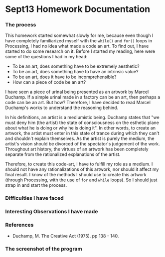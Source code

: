 # Sept13 Homework Documentation

### The process

This homework started somewhat slowly for me, because even though I have completely familiarized myself with the `while()` and `for()` loops in Processing, I had no idea what made a code an art. To find out, I have started to do some research on it. Before I started my reading, here were some of the questions I had in my head:
  - To be an art, does something have to be extremely aesthetic?
  - To be an art, does something have to have an intrinsic value?
  - To be an art, does it have to be incomprehensible?
  - How can a piece of code be an art?

I have seen a piece of urinal being presented as an artwork by Marcel Duchamp. If a simple urinal made in a factory can be an art, then perhaps a code can be an art. But how? Therefore, I have decided to read Marcel Duchamp's works to understand the reasoning behind. 

In his definitions, an artist is a mediumistic being. Duchamp states that "we must deny him (the artist) the state of consciousness on the esthetic plane about what he is doing or why he is doing it". In other words, to create an artwork, the artist must enter in this state of trance during which they can't and shouldn't explain themselves. As the artist is purely the medium, the artist's vision should be divorced of the spectator's judgement of the work. Throughout art history, the virtues of an artwork has been completely separate from the rationalized explanations of the artist. 

Therefore, to create this code-art, I have to fulfill my role as a medium. I should not have any rationalizations of this artwork, nor should it affect my final result. I know of the methods I should use to create this artwork (through Processing, with the use of `for` and `while` loops). So I should just strap in and start the process.  

### Difficulties I have faced

### Interesting Observations I have made


### References

- Duchamp, M. The Creative Act (1975). pp 138 - 140. 

### The screenshot of the program 


